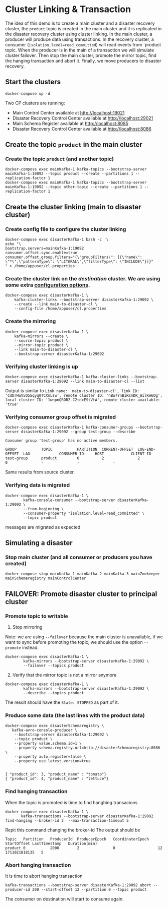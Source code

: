 # Cluster Linking & Transaction 

The idea of this demo is to create a main cluster and a disaster recovery cluster, the `product` topic is created in the main cluster and it is replicated in the disaster recovery cluster using cluster linking. In the main cluster, a producer will produce data using transactions. In the recovery cluster, a consumer (`isolation.level=read_committed`) will read events from `product topic. When the producer is in the main of a transaction we will simulate cluster failover. Then stop the main cluster, promote the mirror topic, find the hanging transaction and abort it. Finally, we move producers to disaster recovery.

## Start the clusters

```shell
docker-compose up -d
```

Two CP clusters are running:

* Main Control Center available at [http://localhost:19021](http://localhost:19021/)
* Disaster Recovery Control Center available at [http://localhost:29021](http://localhost:29021/)
* Main Schema Register available at [http://localhost:8085](http://localhost:8085/)
* Disaster Recovery Control Center available at [http://localhost:8086](http://localhost:8086/)

## Create the topic `product`  in the main cluster

### Create the topic `product` (and another topic)

```shell
docker-compose exec mainKafka-1 kafka-topics --bootstrap-server mainKafka-1:19092 --topic product --create --partitions 1 --replication-factor 1
docker-compose exec mainKafka-1 kafka-topics --bootstrap-server mainKafka-1:19092 --topic other-topic --create --partitions 1 --replication-factor 1
```


## Create the cluster linking (main to disaster cluster)

### Create config file to configure the cluster linking

```shell
docker-compose exec disasterKafka-1 bash -c '\
echo "\
bootstrap.servers=mainKafka-1:19092
consumer.offset.sync.enable=true 
consumer.offset.group.filters="{\"groupFilters\": [{\"name\": \"*\",\"patternType\": \"LITERAL\",\"filterType\": \"INCLUDE\"}]}"
" > /home/appuser/cl.properties'
```

### Create the cluster link on the *destination* cluster. We are using some extra [configuration options](https://docs.confluent.io/platform/current/multi-dc-deployments/cluster-linking/configs.html#configuration-options).

```shell
docker-compose exec disasterKafka-1 \
    kafka-cluster-links --bootstrap-server disasterKafka-1:29092 \
    --create --link main-to-disaster-cl \
    --config-file /home/appuser/cl.properties
```

### Create the mirroring

```shell
docker-compose exec disasterKafka-1 \
    kafka-mirrors --create \
    --source-topic product \
    --mirror-topic product \
    --link main-to-disaster-cl \
    --bootstrap-server disasterKafka-1:29092
```

### Verifying cluster linking is up

```shell
docker-compose exec disasterKafka-1 kafka-cluster-links --bootstrap-server disasterKafka-1:29092 --link main-to-disaster-cl --list
````

Output is similar to `Link name: 'main-to-disaster-cl', link ID: 'CdDrHuV5Q5Sqyq0TCXnLsw', remote cluster ID: 'nBu7YnBiRsmDR_WilKe6Og', local cluster ID: '1wnpnQRORZ-C2tdxEStVtA', remote cluster available: 'true'`

### Verifying consumer group offset is migrated

```shell
docker-compose exec disasterKafka-1 kafka-consumer-groups --bootstrap-server disasterKafka-1:29092 --group test-group --describe

Consumer group 'test-group' has no active members.

GROUP           TOPIC           PARTITION  CURRENT-OFFSET  LOG-END-OFFSET  LAG             CONSUMER-ID     HOST            CLIENT-ID
test-group      product         0          2               2               0               -               -               -
```

Same results from source cluster.

### Verifying data is migrated

```shell
docker-compose exec disasterKafka-1 \
        kafka-console-consumer --bootstrap-server disasterKafka-1:29092 \
        --from-beginning \
        --consumer-property "isolation.level=read_committed" \
        --topic product
```

messages are migrated as expected

## Simulating a disaster

### Stop main cluster (and all consumer or producers you have created)

```shell
docker-compose stop mainKafka-1 mainKafka-2 mainKafka-3 mainZookeeper mainSchemaregistry mainControlCenter
```

## FAILOVER: Promote disaster cluster to principal cluster

### Promote topic to writable

1. Stop mirroring

Note: we are using `--failover` because the main cluster is unavailable, if we want to sync before promoting the topic, we should use the option `--promote` instead.

```shell
docker-compose exec disasterKafka-1 \
        kafka-mirrors --bootstrap-server disasterKafka-1:29092 \
        --failover --topics product
```

2. Verify that the mirror topic is not a mirror anymore

```shell
docker-compose exec disasterKafka-1 \
        kafka-mirrors --bootstrap-server disasterKafka-1:29092 \
        --describe --topics product
```

The result should have the `State: STOPPED` as part of it.

### Produce some data (the last lines with the product data)

```shell
docker-compose exec disasterSchemaregistry \
   kafka-avro-console-producer \
    --bootstrap-server disasterKafka-1:29092 \
    --topic product \
    --property value.schema.id=1 \
    --property schema.registry.url=http://disasterSchemaregistry:8086 \
    --property auto.register=false \
    --property use.latest.version=true


{ "product_id": 3, "product_name" : "tomato"} 
{ "product_id": 4, "product_name" : "lettuce"}
```

### Find hanging transaction

When the topic is promoted is time to find hanghing transacions

```shell
docker-compose exec disasterKafka-1 \
       kafka-transactions --bootstrap-server disasterKafka-1:29092 find-hanging --broker-id 2  --max-transaction-timeout 5
```

Repit this command changing the broker-id
The output should be

```shell
Topic  	Partition	ProducerId	ProducerEpoch	CoordinatorEpoch	StartOffset	LastTimestamp	Duration(min)	
product	0        	2000      	2            	0               	12         	1711021818135	5
```

### Abort hanging transaction

It is time to abort hanging transaction

```shell
kafka-transactions --bootstrap-server disasterKafka-1:29092 abort --producer-id 200 --start-offset 12 --partition 0 --topic product
```

The consumer on destination will start to consume again.


